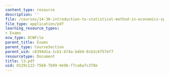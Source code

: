 ```yaml
---
content_type: resource
description: ''
file: /courses/14-30-introduction-to-statistical-method-in-economics-spring-2006/0129c12275687b999e9bf7ca6a7c378e_l3.pdf
file_type: application/pdf
learning_resource_types:
- Exams
ocw_type: OCWFile
parent_title: Exams
parent_type: CourseSection
parent_uid: c8394d1a-1cb1-b74a-b4b9-8cb2c6f57ef7
resourcetype: Document
title: l3.pdf
uid: 0129c122-7568-7b99-9e9b-f7ca6a7c378e
---
```

